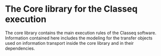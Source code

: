 # The Core library for the Classeq execution

The core library contains the main execution rules of the Classeq software.
Information contained here includes the modeling for the transfer objects used
on information transport inside the core library and in their dependencies.
